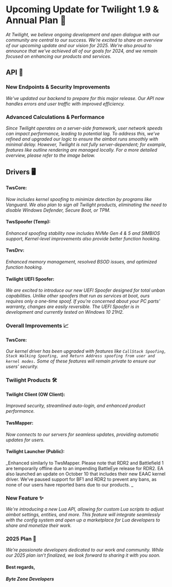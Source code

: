 # Upcoming Update for Twilight 1.9 & Annual Plan 🎉
_At Twilight, we believe ongoing development and open dialogue with our community are central to our success. We’re excited to share an overview of our upcoming update and our vision for 2025. We're also proud to announce that we've achieved all of our goals for 2024, and we remain focused on enhancing our products and services._

## API 🔧
### New Endpoints & Security Improvements
_We've updated our backend to prepare for this major release. Our API now handles errors and user traffic with improved efficiency._
### Advanced Calculations & Performance
_Since Twilight operates on a server-side framework, user network speeds can impact performance, leading to potential lag. To address this, we’ve refined and upgraded our logic to ensure the aimbot runs smoothly with minimal delay. However, Twilight is not fully server-dependent; for example, features like outline rendering are managed locally. For a more detailed overview, please refer to the image below._

## Drivers 🖥️
#### TwsCore:
_Now includes kernel spoofing to minimize detection by programs like Vanguard. We also plan to sign all Twilight products, eliminating the need to disable Windows Defender, Secure Boot, or TPM._
#### **TwsSpoofer (Temp):** 
_Enhanced spoofing stability now includes NVMe Gen 4 & 5 and SIMBIOS support, Kernel-level improvements also provide better function hooking._
#### TwsDrv:
_Enhanced memory management, resolved BSOD issues, and optimized function hooking._
#### Twilight UEFI Spoofer:
_We are excited to introduce our new UEFI Spoofer designed for total unban capabilities. Unlike other spoofers that run as services at boot, ours requires only a one-time spoof. If you're concerned about your PC parts' warranty, changes are easily reversible. The UEFI Spoofer is in development and currently tested on Windows 10 21H2._

### Overall Improvements 📈
#### TwsCore: 
_Our kernel driver has been upgraded with features like `CallStack Spoofing, Stack Walking Spoofing, and Return Address spoofing from user and kernel modes.` Some of these features will remain private to ensure our users’ security._
### Twilight Products 🛠️
#### Twilight Client (OW Client):
_Improved security, streamlined auto-login, and enhanced product performance._
#### TwsMapper:
_Now connects to our servers for seamless updates, providing automatic updates for users._
#### Twilight Launcher (Public):
_Enhanced similarly to TwsMapper. Please note that RDR2 and Battlefield 1 are temporarily offline due to an impending BattleEye release for RDR2. EA also launched an update on October 10 that includes their new EAAC kernel driver. We’ve paused support for BF1 and RDR2 to prevent any bans, as none of our users have reported bans due to our products.
_

### New Feature ✨
_We're introducing a new Lua API, allowing for custom Lua scripts to adjust aimbot settings, entities, and more. This feature will integrate seamlessly with the config system and open up a marketplace for Lua developers to share and monetize their work._


### 2025 Plan 📅
_We’re passionate developers dedicated to our work and community. While our 2025 plan isn’t finalized, we look forward to sharing it with you soon._


#### Best regards,
##### _Byte Zone Developers_
